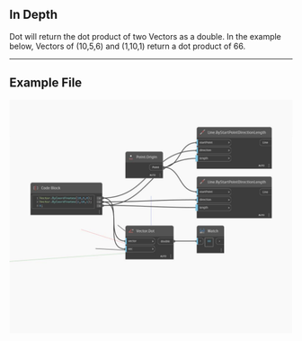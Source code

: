 ## In Depth
Dot will return the dot product of two Vectors as a double. In the example below, Vectors of (10,5,6) and (1,10,1) return a dot product of 66.
___
## Example File

![Dot](./Autodesk.DesignScript.Geometry.Vector.Dot_img.jpg)

